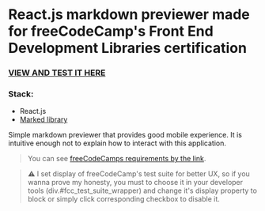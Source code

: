 # React.js markdown previewer made for freeCodeCamp's Front End Development Libraries certification
### [VIEW AND TEST IT HERE](https://vaskovskied.github.io/markdown-previewer-fcc/)

### Stack:  
* React.js
* [Marked library](https://github.com/markedjs/marked)

Simple markdown previewer that provides good mobile experience. It is intuitive enough not to explain how to interact with this application.

> You can see [freeCodeCamps requirements by the link](https://www.freecodecamp.org/learn/front-end-development-libraries/front-end-development-libraries-projects/build-a-markdown-previewer).

> :warning: I set display of freeCodeCamp's test suite for better UX, so if you wanna prove my honesty, you must to choose it in your developer tools (div.#fcc_test_suite_wrapper) and change it's display property to block or simply click corresponding checkbox to disable it.  
